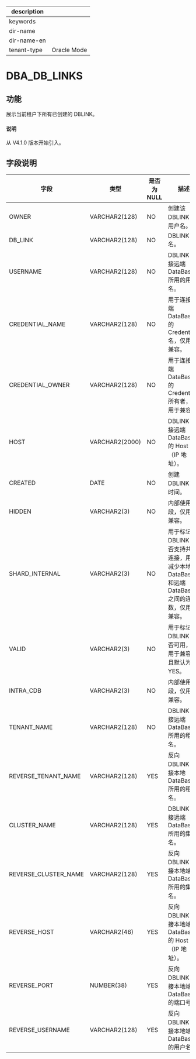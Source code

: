 |description||
|---|---|
|keywords||
|dir-name||
|dir-name-en||
|tenant-type|Oracle Mode|

# DBA_DB_LINKS

## 功能

展示当前租户下所有已创建的 DBLINK。

<main id="notice" type='explain'>
  <h4>说明</h4>
  <p>从 V4.1.0 版本开始引入。</p>
</main>

## 字段说明

| 字段 | **类型** | 是否为 NULL  | **描述** |
| --- | --- | --- | --- |
| OWNER | VARCHAR2(128) | NO | 创建该 DBLINK 的用户名。 |
| DB_LINK | VARCHAR2(128) | NO | DBLINK 名。 |
| USERNAME | VARCHAR2(128) | NO | DBLINK 连接远端 DataBase 所用的用户名。 |
| CREDENTIAL_NAME | VARCHAR2(128) | NO | 用于连接远端 DataBase 的 Credentials 名，仅用于兼容。 |
| CREDENTIAL_OWNER | VARCHAR2(128) | NO | 用于连接远端 DataBase 的 Credentials 所有者，仅用于兼容。 |
| HOST | VARCHAR2(2000) | NO | DBLINK 连接远端 DataBase 的 Host 名（IP 地址）。 |
| CREATED | DATE | NO | 创建 DBLINK 的时间。 |
| HIDDEN | VARCHAR2(3) | NO | 内部使用字段，仅用于兼容。 |
| SHARD_INTERNAL | VARCHAR2(3) | NO | 用于标记 DBLINK 是否支持共享连接，用于减少本地 DataBase 和远端 DataBase 之间的连接数，仅用于兼容。 |
| VALID | VARCHAR2(3) | NO | 用于标记 DBLINK 是否可用，仅用于兼容，且默认为 YES。 |
| INTRA_CDB | VARCHAR2(3) | NO | 内部使用字段，仅用于兼容。 |
| TENANT_NAME | VARCHAR2(128) | NO | DBLINK 连接远端 DataBase 所用的租户名。 |
| REVERSE_TENANT_NAME | VARCHAR2(128) | YES | 反向 DBLINK 连接本地 DataBase 所用的租户名。 |
| CLUSTER_NAME | VARCHAR2(128) | YES | DBLINK 连接远端 DataBase 所用的集群名。 |
| REVERSE_CLUSTER_NAME | VARCHAR2(128) | YES | 反向 DBLINK 连接本地端 DataBase 所用的集群名。 |
| REVERSE_HOST | VARCHAR2(46)   | YES | 反向 DBLINK 连接本地端 DataBase 的 Host 名（IP 地址）。 |
| REVERSE_PORT | NUMBER(38)  | YES | 反向 DBLINK 连接本地端 DataBase 的端口号。 |
| REVERSE_USERNAME | VARCHAR2(128) | YES | 反向 DBLINK 连接本地端 DataBase 的用户名。 |
